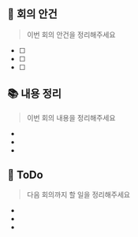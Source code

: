 ## 🔎 회의 안건

> 이번 회의 안건을 정리해주세요

- [ ] 
- [ ] 
- [ ] 

## 📚 내용 정리

> 이번 회의 내용을 정리해주세요

- 

- 
- 

## 💭 ToDo

> 다음 회의까지 할 일을 정리해주세요

- 
- 
- 